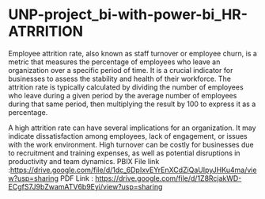 # UNP-project_bi-with-power-bi_HR-ATRRITION

Employee attrition rate, also known as staff turnover or employee churn, is a metric that measures the percentage of employees who leave an organization over a specific period of time. It is a crucial indicator for businesses to assess the stability and health of their workforce. The attrition rate is typically calculated by dividing the number of employees who leave during a given period by the average number of employees during that same period, then multiplying the result by 100 to express it as a percentage.

A high attrition rate can have several implications for an organization. It may indicate dissatisfaction among employees, lack of engagement, or issues with the work environment. High turnover can be costly for businesses due to recruitment and training expenses, as well as potential disruptions in productivity and team dynamics.
PBIX File link :https://drive.google.com/file/d/1dc_6DpIxvEYrEnXCdZiQaUIpyJHKu4ma/view?usp=sharing
PDF Link : https://drive.google.com/file/d/1Z8RcjakWD-ECgfS7J9bZwamATV6b9Eyi/view?usp=sharing
